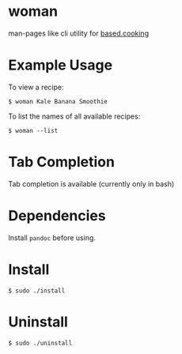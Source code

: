 # woman
man-pages like cli utility for [based.cooking](https://based.cooking)

# Example Usage
To view a recipe:
```
$ woman Kale Banana Smoothie
```

To list the names of all available recipes:
```
$ woman --list
```

# Tab Completion
Tab completion is available (currently only in bash)

# Dependencies
Install `pandoc` before using.

# Install
```
$ sudo ./install
```

# Uninstall
```
$ sudo ./uninstall
```
